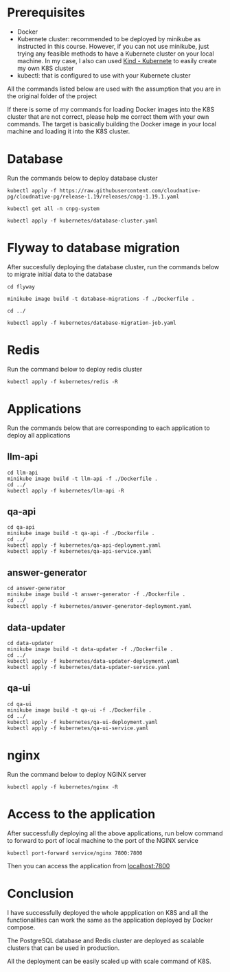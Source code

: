 # Prerequisites
- Docker
- Kubernete cluster: recommended to be deployed by minikube as instructed in this course. However, if you can not use minikube, just trying any feasible methods to have a Kubernete cluster on your local machine. In my case, I also can used [Kind - Kubernete](https://kind.sigs.k8s.io/) to easily create my own K8S cluster
- kubectl: that is configured to use with your Kubernete cluster

All the commands listed below are used with the assumption that you are in the original folder of the project

If there is some of my commands for loading Docker images into the K8S cluster that are not correct, please help me correct them with your own commands. The target is basically building the Docker image in your local machine and loading it into the K8S cluster.

# Database

Run the commands below to deploy database cluster
```
kubectl apply -f https://raw.githubusercontent.com/cloudnative-pg/cloudnative-pg/release-1.19/releases/cnpg-1.19.1.yaml

kubectl get all -n cnpg-system

kubectl apply -f kubernetes/database-cluster.yaml
```
# Flyway to database migration
After succesfully deploying the database cluster, run the commands below to migrate initial data to the database
```
cd flyway

minikube image build -t database-migrations -f ./Dockerfile .

cd ../

kubectl apply -f kubernetes/database-migration-job.yaml
```
# Redis
Run the command below to deploy redis cluster
```
kubectl apply -f kubernetes/redis -R
```
# Applications
Run the commands below that are corresponding to each application to deploy all applications
## llm-api
```
cd llm-api
minikube image build -t llm-api -f ./Dockerfile .
cd ../
kubectl apply -f kubernetes/llm-api -R
```
## qa-api
```
cd qa-api
minikube image build -t qa-api -f ./Dockerfile .
cd ../
kubectl apply -f kubernetes/qa-api-deployment.yaml
kubectl apply -f kubernetes/qa-api-service.yaml
```
## answer-generator
```
cd answer-generator
minikube image build -t answer-generator -f ./Dockerfile .
cd ../
kubectl apply -f kubernetes/answer-generator-deployment.yaml
```
## data-updater
```
cd data-updater
minikube image build -t data-updater -f ./Dockerfile .
cd ../
kubectl apply -f kubernetes/data-updater-deployment.yaml
kubectl apply -f kubernetes/data-updater-service.yaml
```
## qa-ui
```
cd qa-ui
minikube image build -t qa-ui -f ./Dockerfile .
cd ../
kubectl apply -f kubernetes/qa-ui-deployment.yaml
kubectl apply -f kubernetes/qa-ui-service.yaml
```
# nginx
Run the command below to deploy NGINX server
```
kubectl apply -f kubernetes/nginx -R
```
# Access to the application
After successfully deploying all the above applications, run below command to forward to port of local machine to the port of the NGINX service
```
kubectl port-forward service/nginx 7800:7800
```
Then you can access the application from [localhost:7800](http://localhost:7800)

# Conclusion
I have successfully deployed the whole appplication on K8S and all the functionalities can work the same as the application deployed by Docker compose.

The PostgreSQL database and Redis cluster are deployed as scalable clusters that can be used in production.

All the deployment can be easily scaled up with scale command of K8S.